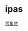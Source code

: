 # ipas

[赏鱼贷]("itms-services://?action=download-manifest&url=https://github.com/13731160065/ipas/raw/master/sydtest/syd.plist")
